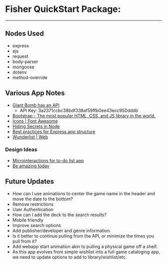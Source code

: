 # Fisher QuickStart Package:
---

## Nodes Used
* express
* ejs
* request
* body-parser
* mongoose
* dotenv
* method-override

## Various App Notes
* [Giant Bomb has an API](https://www.giantbomb.com/api/)
  * API Key: 3a2371ccbc38bdf338af59ffb0ee43ecc950dddb
* [Bootstrap - The most popular HTML, CSS, and JS library in the world.](http://getbootstrap.com/)
* [Icons | Font Awesome](https://fontawesome.com/icons/)
* [Hiding Secrets in Node](https://github.com/justincastilla/hiding-secrets-in-node)
* [Best practices for Express app structure](https://www.terlici.com/2014/08/25/best-practices-express-structure.html)
* [Wunderlist | Web](https://www.wunderlist.com/web/)

### Design Ideas
* [Microinteractions for to-do list app](https://dribbble.com/shots/3167358-Microinteractions-for-to-do-list-app)
* [Be amazing today](https://dribbble.com/shots/2589690-Be-amazing-today)

## Future Updates
* How can I use animations to center the game name in the header and move the date to the bottom?
* Remove restrictions
* User Authentication
* How can I add the deck to the search results?
* Mobile friendly
* Improve search options
* Add publisher/developer and genre information.
* Is it better to continue pulling from the API, or minimize the times you pull from it?
* Add webapp start animation akin to pulling a physical game off a shelf.
* As this app evolves from simple wishlist into a full game cataloging app, we need to update options to add to library/wishlist/etc.